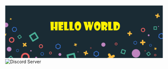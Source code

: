 ![header](./assets/header.png)
![Discord Server](https://img.shields.io/discord/821078039576051753?label=Discord&style=plastic) 